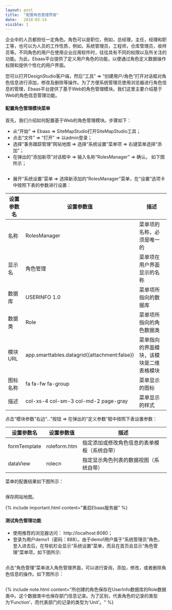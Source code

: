 ```yaml
---
layout: post
title:  "配置角色管理界面"
date:   2018-03-14
visible: 1
---
```


企业中的人员都担任一定角色。角色可以是职位，例如，总经理，主任，经理和职工等，也可以为人员的工作性质，例如，系统管理员，工程师，仓库管理员，收样员等。不同角色的用户在使用企业应用软件时，往往具有不同的权限以及所关注的功能。为此，Ebaas平台提供了定义用户角色的功能，以便通过角色定义数据操作权限和提供个性化的用户界面。

您可以打开DesignStudio客户端，然后“工具” => “创建用户/角色”打开对话框对角色信息进行添加，修改及删除等操作。为了方便系统管理员使用浏览器进行角色信息的管理，Ebaas平台提供了基于Web的角色管理模块。我们这里主要介绍基于Web的角色信息管理功能。

#### 配置角色管理模块菜单

首先，我们介绍如何配置基于Web的角色管理模块。步骤如下：

* 从“开始” => Ebaas => SiteMapStudio打开SiteMapStudio工具；
* 点击“文件” => “打开” => 以admin登录；
* 选择“事务跟踪管理”网站地图 => 选择“系统设置”菜单项 => 右键菜单选择“添加”；
* 在弹出的“添加新项”对话框中 => 输入名称“RolesManager” => 确认。 如下图所示；

<img src="{{'/assets/img/2018-3-14-创建角色管理菜单.png' | prepend: site.baseurl }}" alt="">

* 展开“系统设置”菜单 => 选择新添加的“RolesManager”菜单，在“设置”选项卡中按照下表的参数进行设置：

| 设置参数名 | 设置参数值 | 描述 |
|-------|--------|---------|
| 名称 | RolesManager | 菜单项的名称，必须是唯一的 |
| 显示名 | 角色管理 | 菜单项在用户界面显示的名称 |
| 数据库 | USERINFO 1.0 | 菜单项所指向的数据库 |
| 数据类 | Role | 菜单项所指向的角色数据类 |
| 模块URL | app.smarttables.datagrid({attachment:false}) | 菜单指向的界面模块，该模块是二维表格模块 |
| 图标名称 | fa fa-fw fa-group | 菜单显示的图标 |
| 描述 | col-xs-4 col-sm-3 col-md-2 page-gray | 菜单显示的样式 |

点击“模块参数”右边“...”按钮 => 在弹出的“定义参数”框中按照下表设置参数：

| 设置参数名 | 设置参数值 | 描述 |
|-------|--------|---------|
| formTemplate | roleform.htm | 指定添加或修改角色信息的表单模板（系统自带） |
| dataView | rolecn | 指定显示角色列表的数据视图（系统自带） |

菜单的配置结果如下图所示：

<img src="{{'/assets/img/2018-3-14-配置角色管理菜单.png' | prepend: site.baseurl }}" alt="">

保存网站地图。

{% include important.html content="重启Ebaas服务器" %}

#### 测试角色管理功能

* 使用推荐的浏览器访问： http://localhost:8080；
* 登录为用户demo1（密码：888）。由于demo1用户属于“系统管理员”角色，登入进去后，在导航栏会显示“系统设置”菜单，而且在首页会显示“角色管理”菜单项，如下图所示:

<img src="{{'/assets/img/2018-3-14-测试角色管理菜单.png' | prepend: site.baseurl }}" alt="">

点击“角色管理”菜单进入角色管理界面，可以进行查询，添加，修改，或者删除角色信息的操作。如下图所示：

<img src="{{'/assets/img/2018-3-14-使用角色管理菜单.png' | prepend: site.baseurl }}" alt="">

{% include note.html content="所创建的角色保存在UserInfo数据库的Role数据类中。这个数据类中也保存部门信息记录。为了区别，代表角色的记录的类型为‘Function’，而代表部门的记录的类型为‘Unit’。" %}




